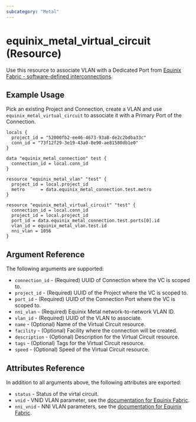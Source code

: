 ```yaml
---
subcategory: "Metal"
---
```


# equinix_metal_virtual_circuit (Resource)

Use this resource to associate VLAN with a Dedicated Port from
[Equinix Fabric - software-defined interconnections](https://metal.equinix.com/developers/docs/networking/fabric/#associating-a-vlan-with-a-dedicated-port).

## Example Usage

Pick an existing Project and Connection, create a VLAN and use `equinix_metal_virtual_circuit`
to associate it with a Primary Port of the Connection.

```hcl
locals {
  project_id = "52000fb2-ee46-4673-93a8-de2c2bdba33c"
  conn_id = "73f12f29-3e19-43a0-8e90-ae81580db1e0"
}

data "equinix_metal_connection" test {
  connection_id = local.conn_id
}

resource "equinix_metal_vlan" "test" {
  project_id = local.project_id
  metro      = data.equinix_metal_connection.test.metro
}

resource "equinix_metal_virtual_circuit" "test" {
  connection_id = local.conn_id
  project_id = local.project_id
  port_id = data.equinix_metal_connection.test.ports[0].id
  vlan_id = equinix_metal_vlan.test.id
  nni_vlan = 1056
}
```

## Argument Reference

The following arguments are supported:

* `connection_id` - (Required) UUID of Connection where the VC is scoped to.
* `project_id` - (Required) UUID of the Project where the VC is scoped to.
* `port_id` - (Required) UUID of the Connection Port where the VC is scoped to.
* `nni_vlan` - (Required) Equinix Metal network-to-network VLAN ID.
* `vlan_id` - (Required) UUID of the VLAN to associate.
* `name` - (Optional) Name of the Virtual Circuit resource.
* `facility` - (Optional) Facility where the connection will be created.
* `description` - (Optional) Description for the Virtual Circuit resource.
* `tags` - (Optional) Tags for the Virtual Circuit resource.
* `speed` - (Optional) Speed of the Virtual Circuit resource.

## Attributes Reference

In addition to all arguments above, the following attributes are exported:

* `status` - Status of the virtal circuit.
* `vnid` - VNID VLAN parameter, see the [documentation for Equinix Fabric](https://metal.equinix.com/developers/docs/networking/fabric/).
* `nni_vnid` - NNI VLAN parameters, see the [documentation for Equinix Fabric](https://metal.equinix.com/developers/docs/networking/fabric/).
